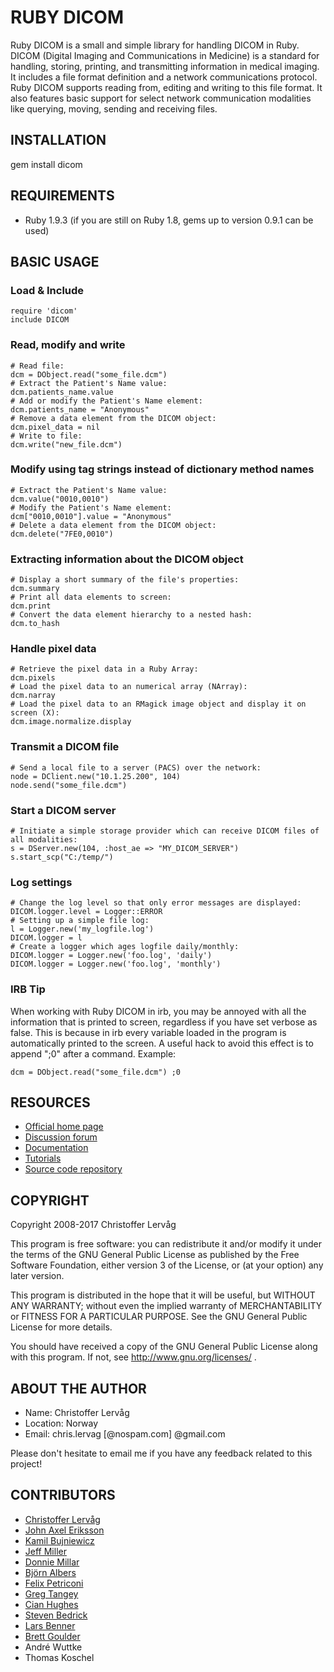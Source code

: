 # RUBY DICOM

Ruby DICOM is a small and simple library for handling DICOM in Ruby. DICOM (Digital Imaging
and Communications in Medicine) is a standard for handling, storing, printing,
and transmitting information in medical imaging. It includes a file format definition
and a network communications protocol. Ruby DICOM supports reading from, editing
and writing to this file format. It also features basic support for select network
communication modalities like querying, moving, sending and receiving files.


## INSTALLATION

  gem install dicom


## REQUIREMENTS

* Ruby 1.9.3 (if you are still on Ruby 1.8, gems up to version 0.9.1 can be used)


## BASIC USAGE

### Load & Include

    require 'dicom'
    include DICOM

### Read, modify and write

    # Read file:
    dcm = DObject.read("some_file.dcm")
    # Extract the Patient's Name value:
    dcm.patients_name.value
    # Add or modify the Patient's Name element:
    dcm.patients_name = "Anonymous"
    # Remove a data element from the DICOM object:
    dcm.pixel_data = nil
    # Write to file:
    dcm.write("new_file.dcm")

### Modify using tag strings instead of dictionary method names

    # Extract the Patient's Name value:
    dcm.value("0010,0010")
    # Modify the Patient's Name element:
    dcm["0010,0010"].value = "Anonymous"
    # Delete a data element from the DICOM object:
    dcm.delete("7FE0,0010")

### Extracting information about the DICOM object

    # Display a short summary of the file's properties:
    dcm.summary
    # Print all data elements to screen:
    dcm.print
    # Convert the data element hierarchy to a nested hash:
    dcm.to_hash

### Handle pixel data

    # Retrieve the pixel data in a Ruby Array:
    dcm.pixels
    # Load the pixel data to an numerical array (NArray):
    dcm.narray
    # Load the pixel data to an RMagick image object and display it on screen (X):
    dcm.image.normalize.display

### Transmit a DICOM file

    # Send a local file to a server (PACS) over the network:
    node = DClient.new("10.1.25.200", 104)
    node.send("some_file.dcm")

### Start a DICOM server

    # Initiate a simple storage provider which can receive DICOM files of all modalities:
    s = DServer.new(104, :host_ae => "MY_DICOM_SERVER")
    s.start_scp("C:/temp/")

### Log settings

    # Change the log level so that only error messages are displayed:
    DICOM.logger.level = Logger::ERROR
    # Setting up a simple file log:
    l = Logger.new('my_logfile.log')
    DICOM.logger = l
    # Create a logger which ages logfile daily/monthly:
    DICOM.logger = Logger.new('foo.log', 'daily')
    DICOM.logger = Logger.new('foo.log', 'monthly')


### IRB Tip

When working with Ruby DICOM in irb, you may be annoyed with all the information
that is printed to screen, regardless if you have set verbose as false. This is because
in irb every variable loaded in the program is automatically printed to the screen.
A useful hack to avoid this effect is to append ";0" after a command.
Example:

    dcm = DObject.read("some_file.dcm") ;0


## RESOURCES

* [Official home page](http://dicom.github.io/ruby-dicom/)
* [Discussion forum](http://groups.google.com/group/ruby-dicom)
* [Documentation](http://rubydoc.info/gems/dicom/frames)
* [Tutorials](http://dicom.github.io/ruby-dicom/tutorials.html)
* [Source code repository](https://github.com/dicom/ruby-dicom)


## COPYRIGHT

Copyright 2008-2017 Christoffer Lervåg

This program is free software: you can redistribute it and/or modify
it under the terms of the GNU General Public License as published by
the Free Software Foundation, either version 3 of the License, or
(at your option) any later version.

This program is distributed in the hope that it will be useful,
but WITHOUT ANY WARRANTY; without even the implied warranty of
MERCHANTABILITY or FITNESS FOR A PARTICULAR PURPOSE.  See the
GNU General Public License for more details.

You should have received a copy of the GNU General Public License
along with this program.  If not, see http://www.gnu.org/licenses/ .


## ABOUT THE AUTHOR

* Name: Christoffer Lervåg
* Location: Norway
* Email: chris.lervag [@nospam.com] @gmail.com

Please don't hesitate to email me if you have any feedback related to this project!


## CONTRIBUTORS

* [Christoffer Lervåg](https://github.com/dicom)
* [John Axel Eriksson](https://github.com/johnae)
* [Kamil Bujniewicz](https://github.com/icdark)
* [Jeff Miller](https://github.com/jeffmax)
* [Donnie Millar](https://github.com/dmillar)
* [Björn Albers](https://github.com/bjoernalbers)
* [Felix Petriconi](https://github.com/FelixPetriconi)
* [Greg Tangey](https://github.com/Ruxton)
* [Cian Hughes](https://github.com/cian)
* [Steven Bedrick](https://github.com/stevenbedrick)
* [Lars Benner](https://github.com/Maturin)
* [Brett Goulder](https://github.com/brettgoulder)
* André Wuttke
* Thomas Koschel

